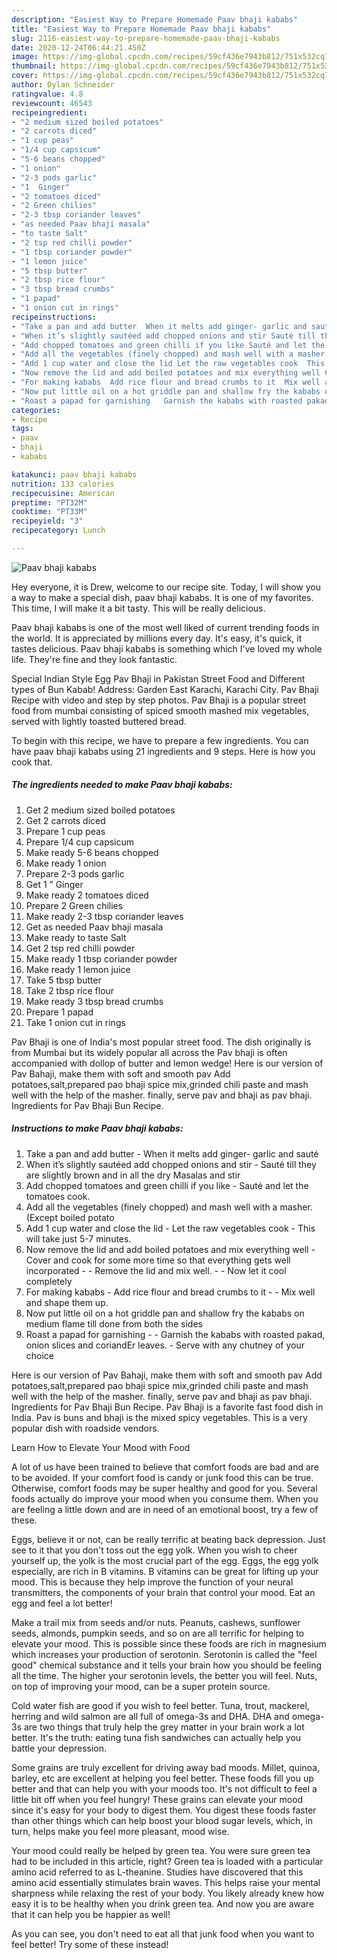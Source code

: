 ```yaml
---
description: "Easiest Way to Prepare Homemade Paav bhaji kababs"
title: "Easiest Way to Prepare Homemade Paav bhaji kababs"
slug: 2116-easiest-way-to-prepare-homemade-paav-bhaji-kababs
date: 2020-12-24T06:44:21.450Z
image: https://img-global.cpcdn.com/recipes/59cf436e7943b812/751x532cq70/paav-bhaji-kababs-recipe-main-photo.jpg
thumbnail: https://img-global.cpcdn.com/recipes/59cf436e7943b812/751x532cq70/paav-bhaji-kababs-recipe-main-photo.jpg
cover: https://img-global.cpcdn.com/recipes/59cf436e7943b812/751x532cq70/paav-bhaji-kababs-recipe-main-photo.jpg
author: Dylan Schneider
ratingvalue: 4.8
reviewcount: 46543
recipeingredient:
- "2 medium sized boiled potatoes"
- "2 carrots diced"
- "1 cup peas"
- "1/4 cup capsicum"
- "5-6 beans chopped"
- "1 onion"
- "2-3 pods garlic"
- "1  Ginger"
- "2 tomatoes diced"
- "2 Green chilies"
- "2-3 tbsp coriander leaves"
- "as needed Paav bhaji masala"
- "to taste Salt"
- "2 tsp red chilli powder"
- "1 tbsp coriander powder"
- "1 lemon juice"
- "5 tbsp butter"
- "2 tbsp rice flour"
- "3 tbsp bread crumbs"
- "1 papad"
- "1 onion cut in rings"
recipeinstructions:
- "Take a pan and add butter  When it melts add ginger- garlic and sauté"
- "When it’s slightly sautéed add chopped onions and stir Sauté till they are slightly brown and in all the dry Masalas and stir"
- "Add chopped tomatoes and green chilli if you like Sauté and let the tomatoes cook."
- "Add all the vegetables (finely chopped) and mash well with a masher. (Except boiled potato"
- "Add 1 cup water and close the lid Let the raw vegetables cook  This will take just 5-7 minutes."
- "Now remove the lid and add boiled potatoes and mix everything well Cover and cook for some more time so that everything gets well incorporated   Remove the lid and mix well.  Now let it cool completely"
- "For making kababs  Add rice flour and bread crumbs to it  Mix well and shape them up."
- "Now put little oil on a hot griddle pan and shallow fry the kababs on medium flame till done from both the sides"
- "Roast a papad for garnishing   Garnish the kababs with roasted pakad, onion slices and coriandEr leaves.  Serve with any chutney of your choice"
categories:
- Recipe
tags:
- paav
- bhaji
- kababs

katakunci: paav bhaji kababs 
nutrition: 133 calories
recipecuisine: American
preptime: "PT32M"
cooktime: "PT33M"
recipeyield: "3"
recipecategory: Lunch

---
```



![Paav bhaji kababs](https://img-global.cpcdn.com/recipes/59cf436e7943b812/751x532cq70/paav-bhaji-kababs-recipe-main-photo.jpg)

Hey everyone, it is Drew, welcome to our recipe site. Today, I will show you a way to make a special dish, paav bhaji kababs. It is one of my favorites. This time, I will make it a bit tasty. This will be really delicious.

Paav bhaji kababs is one of the most well liked of current trending foods in the world. It is appreciated by millions every day. It's easy, it's quick, it tastes delicious. Paav bhaji kababs is something which I've loved my whole life. They're fine and they look fantastic.

Special Indian Style Egg Pav Bhaji in Pakistan Street Food and Different types of Bun Kabab! Address: Garden East Karachi, Karachi City. Pav Bhaji Recipe with video and step by step photos. Pav Bhaji is a popular street food from mumbai consisting of spiced smooth mashed mix vegetables, served with lightly toasted buttered bread.


To begin with this recipe, we have to prepare a few ingredients. You can have paav bhaji kababs using 21 ingredients and 9 steps. Here is how you cook that.

<!--inarticleads1-->

##### The ingredients needed to make Paav bhaji kababs:

1. Get 2 medium sized boiled potatoes
1. Get 2 carrots diced
1. Prepare 1 cup peas
1. Prepare 1/4 cup capsicum
1. Make ready 5-6 beans chopped
1. Make ready 1 onion
1. Prepare 2-3 pods garlic
1. Get 1 ” Ginger
1. Make ready 2 tomatoes diced
1. Prepare 2 Green chilies
1. Make ready 2-3 tbsp coriander leaves
1. Get as needed Paav bhaji masala
1. Make ready to taste Salt
1. Get 2 tsp red chilli powder
1. Make ready 1 tbsp coriander powder
1. Make ready 1 lemon juice
1. Take 5 tbsp butter
1. Take 2 tbsp rice flour
1. Make ready 3 tbsp bread crumbs
1. Prepare 1 papad
1. Take 1 onion cut in rings


Pav Bhaji is one of India&#39;s most popular street food. The dish originally is from Mumbai but its widely popular all across the Pav bhaji is often accompanied with dollop of butter and lemon wedge! Here is our version of Pav Bahaji, make them with soft and smooth pav Add potatoes,salt,prepared pao bhaji spice mix,grinded chili paste and mash well with the help of the masher. finally, serve pav and bhaji as pav bhaji. Ingredients for Pav Bhaji Bun Recipe. 

<!--inarticleads2-->

##### Instructions to make Paav bhaji kababs:

1. Take a pan and add butter  - When it melts add ginger- garlic and sauté
1. When it’s slightly sautéed add chopped onions and stir - Sauté till they are slightly brown and in all the dry Masalas and stir
1. Add chopped tomatoes and green chilli if you like - Sauté and let the tomatoes cook.
1. Add all the vegetables (finely chopped) and mash well with a masher. (Except boiled potato
1. Add 1 cup water and close the lid - Let the raw vegetables cook  - This will take just 5-7 minutes.
1. Now remove the lid and add boiled potatoes and mix everything well - Cover and cook for some more time so that everything gets well incorporated  -  - Remove the lid and mix well. -  - Now let it cool completely
1. For making kababs  - Add rice flour and bread crumbs to it -  - Mix well and shape them up.
1. Now put little oil on a hot griddle pan and shallow fry the kababs on medium flame till done from both the sides
1. Roast a papad for garnishing  -  - Garnish the kababs with roasted pakad, onion slices and coriandEr leaves.  - Serve with any chutney of your choice


Here is our version of Pav Bahaji, make them with soft and smooth pav Add potatoes,salt,prepared pao bhaji spice mix,grinded chili paste and mash well with the help of the masher. finally, serve pav and bhaji as pav bhaji. Ingredients for Pav Bhaji Bun Recipe. Pav Bhaji is a favorite fast food dish in India. Pav is buns and bhaji is the mixed spicy vegetables. This is a very popular dish with roadside vendors. 

Learn How to Elevate Your Mood with Food


A lot of us have been trained to believe that comfort foods are bad and are to be avoided. If your comfort food is candy or junk food this can be true. Otherwise, comfort foods may be super healthy and good for you. Several foods actually do improve your mood when you consume them. When you are feeling a little down and are in need of an emotional boost, try a few of these.

Eggs, believe it or not, can be really terrific at beating back depression. Just see to it that you don't toss out the egg yolk. When you wish to cheer yourself up, the yolk is the most crucial part of the egg. Eggs, the egg yolk especially, are rich in B vitamins. B vitamins can be great for lifting up your mood. This is because they help improve the function of your neural transmitters, the components of your brain that control your mood. Eat an egg and feel a lot better!

Make a trail mix from seeds and/or nuts. Peanuts, cashews, sunflower seeds, almonds, pumpkin seeds, and so on are all terrific for helping to elevate your mood. This is possible since these foods are rich in magnesium which increases your production of serotonin. Serotonin is called the "feel good" chemical substance and it tells your brain how you should be feeling all the time. The higher your serotonin levels, the better you will feel. Nuts, on top of improving your mood, can be a super protein source.

Cold water fish are good if you wish to feel better. Tuna, trout, mackerel, herring and wild salmon are all full of omega-3s and DHA. DHA and omega-3s are two things that truly help the grey matter in your brain work a lot better. It's the truth: eating tuna fish sandwiches can actually help you battle your depression. 

Some grains are truly excellent for driving away bad moods. Millet, quinoa, barley, etc are excellent at helping you feel better. These foods fill you up better and that can help you with your moods too. It's not difficult to feel a little bit off when you feel hungry! These grains can elevate your mood since it's easy for your body to digest them. You digest these foods faster than other things which can help boost your blood sugar levels, which, in turn, helps make you feel more pleasant, mood wise.

Your mood could really be helped by green tea. You were sure green tea had to be included in this article, right? Green tea is loaded with a particular amino acid referred to as L-theanine. Studies have discovered that this amino acid essentially stimulates brain waves. This helps raise your mental sharpness while relaxing the rest of your body. You likely already knew how easy it is to be healthy when you drink green tea. And now you are aware that it can help you be happier as well!

As you can see, you don't need to eat all that junk food when you want to feel better! Try some of these instead!

